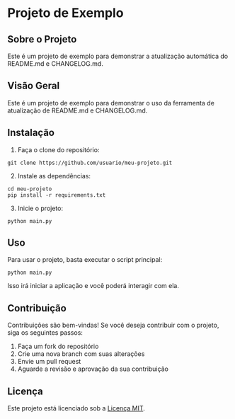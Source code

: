 # Projeto de Exemplo

## Sobre o Projeto
Este é um projeto de exemplo para demonstrar a atualização automática do README.md e CHANGELOG.md.

## Visão Geral
Este é um projeto de exemplo para demonstrar o uso da ferramenta de atualização de README.md e CHANGELOG.md.

## Instalação
1. Faça o clone do repositório:
```
git clone https://github.com/usuario/meu-projeto.git
```
2. Instale as dependências:
```
cd meu-projeto
pip install -r requirements.txt
```
3. Inicie o projeto:
```
python main.py
```

## Uso
Para usar o projeto, basta executar o script principal:
```
python main.py
```
Isso irá iniciar a aplicação e você poderá interagir com ela.

## Contribuição
Contribuições são bem-vindas! Se você deseja contribuir com o projeto, siga os seguintes passos:

1. Faça um fork do repositório
2. Crie uma nova branch com suas alterações
3. Envie um pull request
4. Aguarde a revisão e aprovação da sua contribuição

## Licença
Este projeto está licenciado sob a [Licença MIT](LICENSE).
